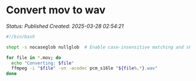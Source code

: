 # Convert mov to wav

_Status: Published_
_Created: 2025-03-28 02:54:21_

```bash
#!/bin/bash

shopt -s nocaseglob nullglob  # Enable case-insensitive matching and skip loop if no match

for file in *.mov; do
  echo "Converting: $file"
  ffmpeg -i "$file" -vn -acodec pcm_s16le "${file%.*}.wav"
done
```